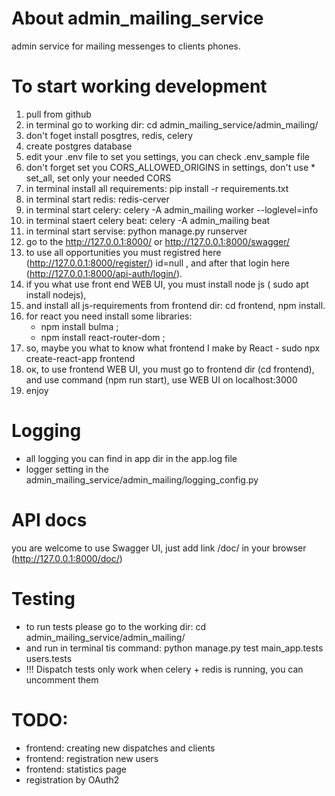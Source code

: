 # About admin_mailing_service
admin service for mailing messenges to clients phones.

# To start working development

1. pull from github
2. in terminal go to working dir: cd admin_mailing_service/admin_mailing/
3. don't foget install posgtres, redis, celery
4. create postgres database
5. edit your .env file to set you settings, you can check .env_sample file
6. don't forget set you CORS_ALLOWED_ORIGINS in settings, don't use * set_all, set only your needed CORS
7. in terminal install all requirements: pip install -r requirements.txt
8. in terminal start redis: redis-cerver
9. in terminal start celery: celery -A admin_mailing worker --loglevel=info
10. in terminal staert celery beat: celery -A admin_mailing beat
11. in terminal start servise: python manage.py runserver
12. go to the http://127.0.0.1:8000/ or http://127.0.0.1:8000/swagger/
13. to use all opportunities you must registred here (http://127.0.0.1:8000/register/) id=null ,
    and after that login here (http://127.0.0.1:8000/api-auth/login/).
14. if you what use front end WEB UI, you must install node js ( sudo apt install nodejs),
15. and install all js-requirements from frontend dir: cd frontend,  npm install.
16. for react you need install some libraries:
     - npm install bulma ;
     - npm install react-router-dom ;
17. so, maybe you what to know what frontend I make by React - sudo npx create-react-app frontend
18. ок, to use frontend WEB UI, you must go to frontend dir (cd frontend), and use command (npm run start), use WEB UI on localhost:3000
19. enjoy

# Logging
- all logging you can find in app dir in the app.log file
- logger setting in the admin_mailing_service/admin_mailing/logging_config.py

# API docs
you are welcome to use Swagger UI, just add link /doc/ in your browser (http://127.0.0.1:8000/doc/)

# Testing 
- to run tests please go to the working dir: cd admin_mailing_service/admin_mailing/
- and run in terminal tis command: python manage.py test main_app.tests users.tests
- !!! Dispatch tests only work when celery + redis is running, you can uncomment them

# TODO:
- frontend: creating new dispatches and clients
- frontend: registration new users
- frontend: statistics page
- registration by OAuth2 
